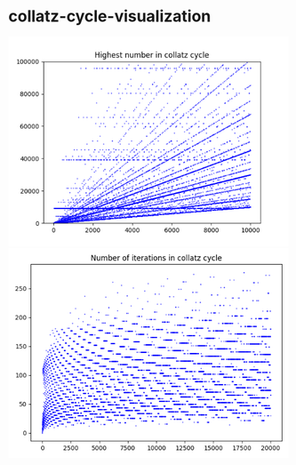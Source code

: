 # collatz-cycle-visualization

![Alt text](graphs/highest_value_collatz.png?raw=true "Title")
![Alt text](graphs/iterations_collatz.png?raw=true "Title")
